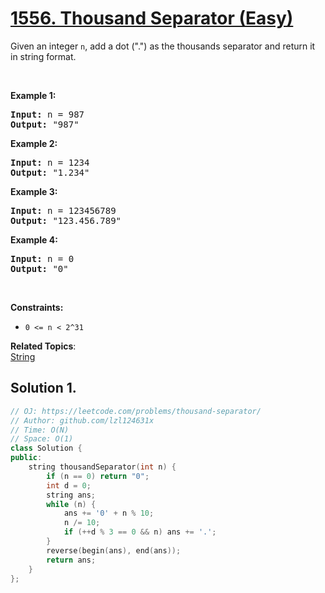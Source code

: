 # [1556. Thousand Separator (Easy)](https://leetcode.com/problems/thousand-separator/)

<p>Given an&nbsp;integer <code>n</code>, add a dot (".")&nbsp;as the thousands separator and return it in&nbsp;string format.</p>

<p>&nbsp;</p>
<p><strong>Example 1:</strong></p>

<pre><strong>Input:</strong> n = 987
<strong>Output:</strong> "987"
</pre>

<p><strong>Example 2:</strong></p>

<pre><strong>Input:</strong> n = 1234
<strong>Output:</strong> "1.234"
</pre>

<p><strong>Example 3:</strong></p>

<pre><strong>Input:</strong> n = 123456789
<strong>Output:</strong> "123.456.789"
</pre>

<p><strong>Example 4:</strong></p>

<pre><strong>Input:</strong> n = 0
<strong>Output:</strong> "0"
</pre>

<p>&nbsp;</p>
<p><strong>Constraints:</strong></p>

<ul>
	<li><code>0 &lt;= n &lt; 2^31</code></li>
</ul>


**Related Topics**:  
[String](https://leetcode.com/tag/string/)

## Solution 1.

```cpp
// OJ: https://leetcode.com/problems/thousand-separator/
// Author: github.com/lzl124631x
// Time: O(N)
// Space: O(1)
class Solution {
public:
    string thousandSeparator(int n) {
        if (n == 0) return "0";
        int d = 0;
        string ans;
        while (n) {
            ans += '0' + n % 10;
            n /= 10;
            if (++d % 3 == 0 && n) ans += '.';
        }
        reverse(begin(ans), end(ans));
        return ans;
    }
};
```